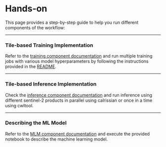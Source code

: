 # Hands-on

This page provides a step-by-step guide to help you run different components of the workflow:

---

### Tile-based Training Implementation
Refer to the [training component documentation](./training-cwl.md) and run multiple training jobs with various model hyperparameters by following the instructions provided in the [README](../training/app-package/README.md).

---

### Tile-based Inference Implementation
Check the [inference component documentation](./inference-cwl.md) and run inference using different sentinel-2 products in parallel using calrissian or once in a time using cwltool.

---

### Describing the ML Model
Refer to the [MLM component documentation](./mlm.md.md) and execute the provided notebook to describe the machine learning model.

